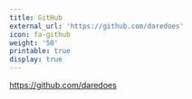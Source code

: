```yaml
---
title: GitHub
external_url: 'https://github.com/daredoes'
icon: fa-github
weight: '50'
printable: true
display: true
---
```

https://github.com/daredoes
